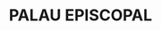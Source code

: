 ---
layout: test
title:  "PALAU EPISCOPAL"
coordinates:
  - [1.462261095618837, 42.357197018901296]
  - [1.462432007940371, 42.357180353934339]
  - [1.462505319666302, 42.357172992543646]
  - [1.462560452431812, 42.357172897529068]
  - [1.462569308005854, 42.357178857596828]
  - [1.462708816882404, 42.357179059658542]
  - [1.462727492865256, 42.356972569929894]
  - [1.462754054945519, 42.356806031937815]
  - [1.462709250212046, 42.356659398652283]
  - [1.462669953496191, 42.356563741949095]
  - [1.462562887983241, 42.356362379406633]
  - [1.462363941388272, 42.356378557374256]
  - [1.462307481171526, 42.356386979200096]
  - [1.462138344565698, 42.356402234131743]
  - [1.46215815956599, 42.356558546047097]
  - [1.462183211795999, 42.356730783163762]
  - [1.46217421391348, 42.356730662453941]
  - [1.462187946174464, 42.356813459306302]
  - [1.462193569858451, 42.35681353474947]
  - [1.462214347086171, 42.356976535321735]
  - [1.462261109180919, 42.357196462769288]
  - [1.462261095618837, 42.357197018901296]
---